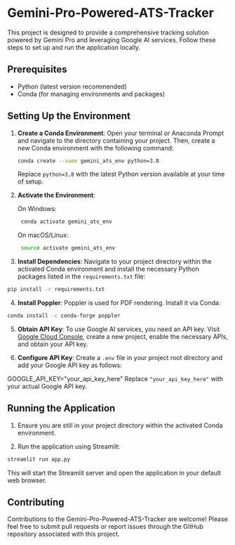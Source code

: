 # Gemini-Pro-Powered-ATS-Tracker

This project is designed to provide a comprehensive tracking solution powered by Gemini Pro and leveraging Google AI services. Follow these steps to set up and run the application locally.

## Prerequisites

- Python (latest version recommended)
- Conda (for managing environments and packages)

## Setting Up the Environment

1. **Create a Conda Environment**: Open your terminal or Anaconda Prompt and navigate to the directory containing your project. Then, create a new Conda environment with the following command:

    ```bash
    conda create --name gemini_ats_env python=3.8
    ```

    Replace `python=3.8` with the latest Python version available at your time of setup.

3. **Activate the Environment**:

   On Windows:

   ```bash
    conda activate gemini_ats_env
   ```
   
   On macOS/Linux:

   ```bash
    source activate gemini_ats_env
   ```


5. **Install Dependencies**: Navigate to your project directory within the activated Conda environment and install the necessary Python packages listed in the `requirements.txt` file:

  ```bash
  pip install -r requirements.txt
  ```


4. **Install Poppler**: Poppler is used for PDF rendering. Install it via Conda:

  ```bash
  conda install -c conda-forge poppler
  ```


5. **Obtain API Key**: To use Google AI services, you need an API key. Visit [Google Cloud Console](https://console.cloud.google.com/), create a new project, enable the necessary APIs, and obtain your API key.

6. **Configure API Key**: Create a `.env` file in your project root directory and add your Google API key as follows:

  GOOGLE_API_KEY="your_api_key_here"
  Replace `"your_api_key_here"` with your actual Google API key.

## Running the Application

1. Ensure you are still in your project directory within the activated Conda environment.

2. Run the application using Streamlit:

  ```bash
  streamlit run app.py
  ```


This will start the Streamlit server and open the application in your default web browser.

## Contributing

Contributions to the Gemini-Pro-Powered-ATS-Tracker are welcome! Please feel free to submit pull requests or report issues through the GitHub repository associated with this project.





